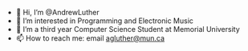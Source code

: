 - 👋 Hi, I’m @AndrewLuther
- 👀 I’m interested in Programming and Electronic Music
- 🌱 I’m a third year Computer Science Student at Memorial University
- 📫 How to reach me: email agluther@mun.ca

<!---
AndrewLuther/AndrewLuther is a ✨ special ✨ repository because its `README.md` (this file) appears on your GitHub profile.
You can click the Preview link to take a look at your changes.
--->
